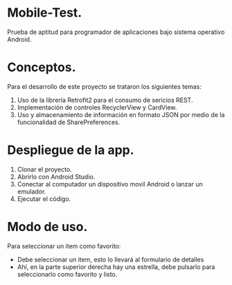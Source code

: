 # Mobile-Test.
Prueba de aptitud para programador de aplicaciones bajo sistema operativo Android.

# Conceptos.

Para el desarrollo de este proyecto se trataron los siguientes temas:

1. Uso de la librería Retrofit2 para el consumo de sericios REST.
2. Implementación de controles RecyclerView y CardView.
3. Uso y almacenamiento de información en formato JSON por medio de la funcionalidad de SharePreferences.

# Despliegue de la app.

1. Clonar el proyecto.
2. Abrirlo con Android Studio.
3. Conectar al computador un dispositivo movil Android o lanzar un emulador.
4. Ejecutar el código.

# Modo de uso.

Para seleccionar un item como favorito:
- Debe seleccionar un item, esto lo llevará al formulario de detalles
- Ahí, en la parte superior derecha hay una estrella, debe pulsarlo para seleccionarlo como favorito y listo.
